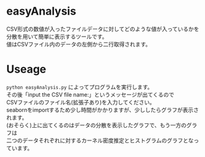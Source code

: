 # easyAnalysis
CSV形式の数値が入ったファイルデータに対してどのような値が入っているかを  
分散を用いて簡単に表示するツールです。  
値はCSVファイル内のデータの左側から二行取得されます。  

# Useage
`python easyAnalysis.py`
によってプログラムを実行します。  
その後「input the CSV file name:」というメッセージが出てくるので  
CSVファイルのファイル名(拡張子あり)を入力してください。  
seabornをimportするため少し時間がかかりますが、少ししたらグラフが表示されます。  
(おそらく)上に出てくるのはデータの分散を表示したグラフで、もう一方のグラフは  
二つのデータそれぞれに対するカーネル密度推定とヒストグラムのグラフとなっています。
